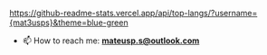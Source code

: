 https://github-readme-stats.vercel.app/api/top-langs/?username={mat3usps}&theme=blue-green
- 📫 How to reach me: **mateusp.s@outlook.com**


